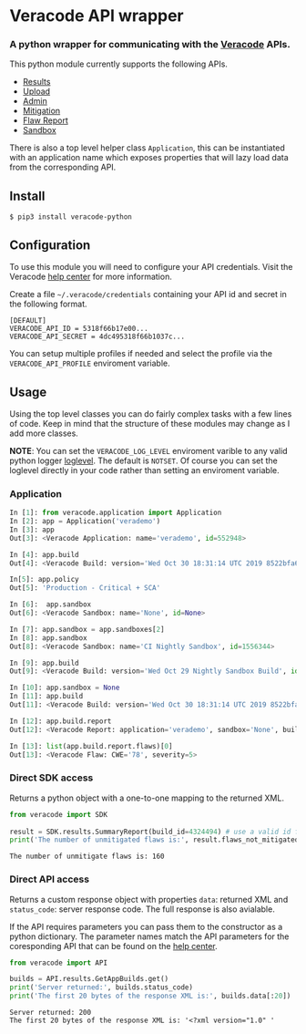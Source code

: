 # Veracode API wrapper

### A python wrapper for communicating with the [Veracode](https://www.veracode.com) APIs.
This python module currently supports the following APIs.
- [Results](https://help.veracode.com/reader/LMv_dtSHyb7iIxAQznC~9w/WgCXPStuSb3isrDrHlmV9Q)
- [Upload](https://help.veracode.com/reader/LMv_dtSHyb7iIxAQznC~9w/qUW0fV37Fd~NHav8afNqMg)
- [Admin](https://help.veracode.com/reader/LMv_dtSHyb7iIxAQznC~9w/ulPQBQUmp35KhYK_qQng1A)
- [Mitigation](https://help.veracode.com/reader/LMv_dtSHyb7iIxAQznC~9w/bIVY7~q72vIVr0ytei5Nbw)
- [Flaw Report](https://help.veracode.com/reader/LMv_dtSHyb7iIxAQznC~9w/krVurK9DJnzJ7Vu3Tlieuw)
- [Sandbox](https://help.veracode.com/reader/LMv_dtSHyb7iIxAQznC~9w/WyXt9M~6SqjQ1L6LnjzJcA)


There is also a top level helper class `Application`, 
this can be instantiated with an application name which exposes properties that will lazy load data from the corresponding API. 

## Install

```
$ pip3 install veracode-python
```

## Configuration
To use this module you will need to configure your API credentials. Visit the Veracode [help center](https://help.veracode.com/reader/LMv_dtSHyb7iIxAQznC~9w/Gv1oHnvAIwMy2gQSBrF0fA) for more information.

Create a file `~/.veracode/credentials` containing your API id and secret in the following format.

```
[DEFAULT]
VERACODE_API_ID = 5318f66b17e00...
VERACODE_API_SECRET = 4dc495318f66b1037c...
```

You can setup multiple profiles if needed and select the profile via the `VERACODE_API_PROFILE` enviroment variable.

## Usage

Using the top level classes you can do fairly complex tasks with a few lines of code. Keep in mind that the structure of these modules may change as I add more classes. 

**NOTE**: You can set the `VERACODE_LOG_LEVEL` enviroment varible to any valid python logger [loglevel](https://docs.python.org/3/library/logging.html#logging-levels). The default is `NOTSET`. Of course you can set the loglevel directly in your code rather than setting an enviroment variable.  

### Application


```python
In [1]: from veracode.application import Application
In [2]: app = Application('verademo')                                                                                                                                                     
In [3]: app 
Out[3]: <Veracode Application: name='verademo', id=552948>

In [4]: app.build                                                                                                                                                                         
Out[4]: <Veracode Build: version='Wed Oct 30 18:31:14 UTC 2019 8522bfa6', id=5347783>

In[5]: app.policy  
Out[5]: 'Production - Critical + SCA'

In [6]:  app.sandbox
Out[6]: <Veracode Sandbox: name='None', id=None>

In [7]: app.sandbox = app.sandboxes[2]
In [8]: app.sandbox                                                                                                                                                                                                  
Out[8]: <Veracode Sandbox: name='CI Nightly Sandbox', id=1556344>

In [9]: app.build                                                                                                                                                                         
Out[9]: <Veracode Build: version='Wed Oct 29 Nightly Sandbox Build', id=5346981>

In [10]: app.sandbox = None
In [11]: app.build   
Out[11]: <Veracode Build: version='Wed Oct 30 18:31:14 UTC 2019 8522bfa6', id=5347783>

In [12]: app.build.report
Out[12]: <Veracode Report: application='verademo', sandbox='None', build='Wed Oct 30 18:31:14 UTC 2019 8522bfa6', flaws=160>

In [13]: list(app.build.report.flaws)[0]
Out[13]: <Veracode Flaw: CWE='78', severity=5>

```




### Direct SDK access
Returns a python object with a one-to-one mapping to the returned XML.

```python
from veracode import SDK       
    
result = SDK.results.SummaryReport(build_id=4324494) # use a valid id for your app.
print('The number of unmitigated flaws is:', result.flaws_not_mitigated)
```
```
The number of unmitigate flaws is: 160
```

### Direct API access
Returns a custom response object with properties `data`: returned XML and `status_code`: server response code.  The full response is also avialable.

If the API requires parameters you can pass them to the constructor as a python dictionary.  The parameter names match the API parameters for the coresponding API that can be found on the [help center](https://help.veracode.com/reader/LMv_dtSHyb7iIxAQznC~9w/HmF8Z4cz70Rb2y1p39tWDw).

```python
from veracode import API                                                

builds = API.results.GetAppBuilds.get()       
print('Server returned:', builds.status_code)
print('The first 20 bytes of the response XML is:', builds.data[:20])
```

```
Server returned: 200
The first 20 bytes of the response XML is: '<?xml version="1.0" '
```
